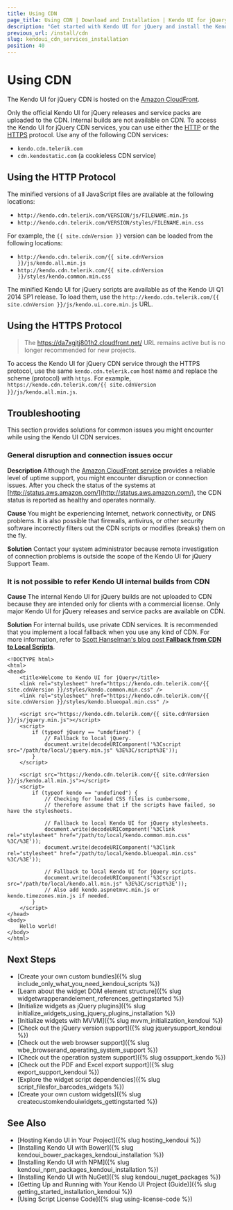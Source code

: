 ```yaml
---
title: Using CDN
page_title: Using CDN | Download and Installation | Kendo UI for jQuery
description: "Get started with Kendo UI for jQuery and install the Kendo UI widgets by using the Kendo UI CDN services."
previous_url: /install/cdn
slug: kendoui_cdn_services_installation
position: 40
---
```


# Using CDN

The Kendo UI for jQuery CDN is hosted on the [Amazon CloudFront](https://aws.amazon.com/cloudfront/).

Only the official Kendo UI for jQuery releases and service packs are uploaded to the CDN. Internal builds are not available on CDN. To access the Kendo UI for jQuery CDN services, you can use either the [HTTP](#using-the-http-protocol) or the [HTTPS](#using-the-https-protocol) protocol. Use any of the following CDN services:

* `kendo.cdn.telerik.com`
* `cdn.kendostatic.com` (a cookieless CDN service)

## Using the HTTP Protocol

The minified versions of all JavaScript files are available at the following locations:
* `http://kendo.cdn.telerik.com/VERSION/js/FILENAME.min.js`
* `http://kendo.cdn.telerik.com/VERSION/styles/FILENAME.min.css`

For example, the `{{ site.cdnVersion }}` version can be loaded from the following locations:  
* `http://kendo.cdn.telerik.com/{{ site.cdnVersion }}/js/kendo.all.min.js`
* `http://kendo.cdn.telerik.com/{{ site.cdnVersion }}/styles/kendo.common.min.css`

The minified Kendo UI for jQuery scripts are available as of the Kendo UI Q1 2014 SP1 release. To load them, use the `http://kendo.cdn.telerik.com/{{ site.cdnVersion }}/js/kendo.ui.core.min.js` URL.

## Using the HTTPS Protocol

> The https://da7xgjtj801h2.cloudfront.net/ URL remains active but is no longer recommended for new projects.

To access the Kendo UI for jQuery CDN service through the HTTPS protocol, use the same `kendo.cdn.telerik.com` host name and replace the scheme (protocol) with `https`. For example, `https://kendo.cdn.telerik.com/{{ site.cdnVersion }}/js/kendo.all.min.js`.

## Troubleshooting

This section provides solutions for common issues you might encounter while using the Kendo UI CDN services.

### General disruption and connection issues occur

**Description** Although the [Amazon CloudFront service](https://aws.amazon.com/cloudfront/) provides a reliable level of uptime support, you might encounter disruption or connection issues. After you check the status of the systems at [http://status.aws.amazon.com/](http://status.aws.amazon.com/), the CDN status is reported as healthy and operates normally.

**Cause** You might be experiencing Internet, network connectivity, or DNS problems. It is also possible that firewalls, antivirus, or other security software incorrectly filters out the CDN scripts or modifies (breaks) them on the fly.

**Solution** Contact your system administrator because remote investigation of connection problems is outside the scope of the Kendo UI for jQuery Support Team.

### It is not possible to refer Kendo UI internal builds from CDN

**Cause** The internal Kendo UI for jQuery builds are not uploaded to CDN because they are intended only for clients with a commercial license. Only major Kendo UI for jQuery releases and service packs are available on CDN.

**Solution** For internal builds, use private CDN services. It is recommended that you implement a local fallback when you use any kind of CDN. For more information, refer to [Scott Hanselman's blog post **Fallback from CDN to Local Scripts**](http://www.hanselman.com/blog/CDNsFailButYourScriptsDontHaveToFallbackFromCDNToLocalJQuery.aspx).

    <!DOCTYPE html>
    <html>
    <head>
        <title>Welcome to Kendo UI for jQuery</title>
        <link rel="stylesheet" href="https://kendo.cdn.telerik.com/{{ site.cdnVersion }}/styles/kendo.common.min.css" />
        <link rel="stylesheet" href="https://kendo.cdn.telerik.com/{{ site.cdnVersion }}/styles/kendo.blueopal.min.css" />

        <script src="https://kendo.cdn.telerik.com/{{ site.cdnVersion }}/js/jquery.min.js"></script>
        <script>
            if (typeof jQuery == "undefined") {
                // Fallback to local jQuery.
                document.write(decodeURIComponent('%3Cscript src="/path/to/local/jquery.min.js" %3E%3C/script%3E'));
            }
        </script>

        <script src="https://kendo.cdn.telerik.com/{{ site.cdnVersion }}/js/kendo.all.min.js"></script>
        <script>
            if (typeof kendo == "undefined") {
                // Checking for loaded CSS files is cumbersome,
                // therefore assume that if the scripts have failed, so have the stylesheets.

                // Fallback to local Kendo UI for jQuery stylesheets.
                document.write(decodeURIComponent('%3Clink rel="stylesheet" href="/path/to/local/kendo.common.min.css" %3C/%3E'));
                document.write(decodeURIComponent('%3Clink rel="stylesheet" href="/path/to/local/kendo.blueopal.min.css" %3C/%3E'));

                // Fallback to local Kendo UI for jQuery scripts.
                document.write(decodeURIComponent('%3Cscript src="/path/to/local/kendo.all.min.js" %3E%3C/script%3E'));
                // Also add kendo.aspnetmvc.min.js or kendo.timezones.min.js if needed.
            }
        </script>
    </head>
    <body>
        Hello world!
    </body>
    </html>

## Next Steps

* [Create your own custom bundles]({% slug include_only_what_you_need_kendoui_scripts %})
* [Learn about the widget DOM element structure]({% slug widgetwrapperandelement_references_gettingstarted %})
* [Initialize widgets as jQuery plugins]({% slug initialize_widgets_using_jquery_plugins_installation %})
* [Initialize widgets with MVVM]({% slug mvvm_initialization_kendoui %})
* [Check out the jQuery version support]({% slug jquerysupport_kendoui %})
* [Check out the web browser support]({% slug wbe_browserand_operating_system_support %})
* [Check out the operation system support]({% slug ossupport_kendo %})
* [Check out the PDF and Excel export support]({% slug export_support_kendoui %})
* [Explore the widget script dependencies]({% slug script_filesfor_barcodes_widgets %})
* [Create your own custom widgets]({% slug createcustomkendouiwidgets_gettingstarted %})

## See Also

* [Hosting Kendo UI in Your Project]({% slug hosting_kendoui %})
* [Installing Kendo UI with Bower]({% slug kendoui_bower_packages_kendoui_installation %})
* [Installing Kendo UI with NPM]({% slug kendoui_npm_packages_kendoui_installation %})
* [Installing Kendo UI with NuGet]({% slug kendoui_nuget_packages %})
* [Getting Up and Running with Your Kendo UI Project (Guide)]({% slug getting_started_installation_kendoui %})
* [Using Script License Code]({% slug using-license-code %})
